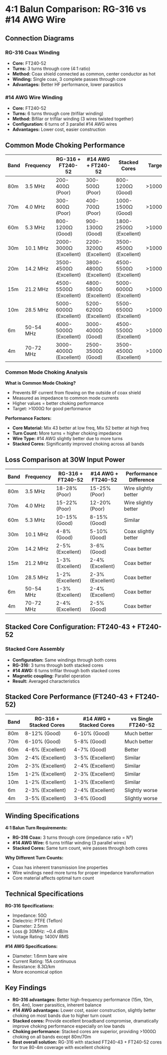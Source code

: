 # 4:1 Balun Comparison: RG-316 vs #14 AWG Wire

## Connection Diagrams

### RG-316 Coax Winding
- **Core:** FT240-52
- **Turns:** 3 turns through core (4:1 ratio)
- **Method:** Coax shield connected as common, center conductor as hot
- **Winding:** Single coax, 3 complete passes through core
- **Advantages:** Better HF performance, lower parasitics

### #14 AWG Wire Winding
- **Core:** FT240-52
- **Turns:** 6 turns through core (trifilar winding)
- **Method:** Bifilar or trifilar winding (3 wires twisted together)
- **Configuration:** 6 turns of 3 parallel #14 AWG wires
- **Advantages:** Lower cost, easier construction

## Common Mode Choking Performance

| Band | Frequency | RG-316 + FT240-52 | #14 AWG + FT240-52 | Stacked Cores | Target |
|------|-----------|-------------------|-------------------|---------------|--------|
| 80m | 3.5 MHz | 200-400Ω (Poor) | 300-500Ω (Poor) | 800-1200Ω (Good) | >1000Ω |
| 70m | 4.0 MHz | 300-600Ω (Poor) | 400-700Ω (Poor) | 1000-1500Ω (Good) | >1000Ω |
| 60m | 5.3 MHz | 800-1200Ω (Good) | 900-1300Ω (Good) | 1800-2500Ω (Excellent) | >1000Ω |
| 30m | 10.1 MHz | 2000-3000Ω (Excellent) | 2200-3200Ω (Excellent) | 3500-4500Ω (Excellent) | >1000Ω |
| 20m | 14.2 MHz | 3500-4500Ω (Excellent) | 3800-4800Ω (Excellent) | 4500-5500Ω (Excellent) | >1000Ω |
| 15m | 21.2 MHz | 4500-5500Ω (Excellent) | 4800-5800Ω (Excellent) | 5000-6000Ω (Excellent) | >1000Ω |
| 10m | 28.5 MHz | 5000-6000Ω (Excellent) | 5200-6200Ω (Excellent) | 5500-6500Ω (Excellent) | >1000Ω |
| 6m | 50-54 MHz | 4000-5000Ω (Excellent) | 3000-4000Ω (Good) | 4500-5500Ω (Excellent) | >1000Ω |
| 4m | 70-72 MHz | 3000-4000Ω (Excellent) | 2500-3500Ω (Good) | 3500-4500Ω (Excellent) | >1000Ω |

### Common Mode Choking Analysis

**What is Common Mode Choking?**
- Prevents RF current from flowing on the outside of coax shield
- Measured as impedance to common mode currents
- Higher values = better choking performance
- Target: >1000Ω for good performance

**Performance Factors:**
- **Core Material:** Mix 43 better at low freq, Mix 52 better at high freq
- **Turn Count:** More turns = higher choking impedance
- **Wire Type:** #14 AWG slightly better due to more turns
- **Stacked Cores:** Significantly improved choking across all bands

## Loss Comparison at 30W Input Power

| Band | Frequency | RG-316 + FT240-52 | #14 AWG + FT240-52 | Performance Difference |
|------|-----------|-------------------|-------------------|----------------------|
| 80m | 3.5 MHz | 18-28% (Poor) | 15-25% (Poor) | Wire slightly better |
| 70m | 4.0 MHz | 15-22% (Poor) | 12-20% (Poor) | Wire slightly better |
| 60m | 5.3 MHz | 10-15% (Good) | 8-15% (Good) | Similar |
| 30m | 10.1 MHz | 4-8% (Good) | 5-10% (Good) | Coax slightly better |
| 20m | 14.2 MHz | 2-5% (Excellent) | 3-6% (Good) | Coax better |
| 15m | 21.2 MHz | 1-3% (Excellent) | 2-4% (Excellent) | Coax better |
| 10m | 28.5 MHz | 1-2% (Excellent) | 2-3% (Excellent) | Coax better |
| 6m | 50-54 MHz | 1-3% (Excellent) | 2-4% (Excellent) | Coax better |
| 4m | 70-72 MHz | 2-4% (Excellent) | 2-5% (Good) | Coax better |

## Stacked Core Configuration: FT240-43 + FT240-52

### Stacked Core Assembly
- **Configuration:** Same windings through both cores
- **RG-316:** 3 turns through both stacked cores
- **#14 AWG:** 6 turns trifilar through both stacked cores
- **Magnetic coupling:** Parallel operation
- **Result:** Averaged characteristics

## Stacked Core Performance (FT240-43 + FT240-52)

| Band | RG-316 + Stacked Cores | #14 AWG + Stacked Cores | vs Single FT240-52 |
|------|----------------------|------------------------|-------------------|
| 80m | 8-12% (Good) | 6-10% (Good) | Much better |
| 70m | 6-10% (Good) | 5-8% (Good) | Much better |
| 60m | 4-6% (Excellent) | 4-7% (Good) | Better |
| 30m | 2-4% (Excellent) | 3-5% (Excellent) | Similar |
| 20m | 2-3% (Excellent) | 2-4% (Excellent) | Similar |
| 15m | 1-2% (Excellent) | 2-3% (Excellent) | Similar |
| 10m | 1-2% (Excellent) | 1-3% (Excellent) | Similar |
| 6m | 2-3% (Excellent) | 2-4% (Excellent) | Slightly worse |
| 4m | 3-5% (Excellent) | 3-6% (Good) | Slightly worse |

## Winding Specifications

**4:1 Balun Turn Requirements:**
- **RG-316 Coax:** 3 turns through core (impedance ratio = N²)
- **#14 AWG Wire:** 6 turns trifilar winding (3 parallel wires)
- **Stacked Cores:** Same turn count, wire passes through both cores

**Why Different Turn Counts:**
- Coax has inherent transmission line properties
- Wire windings need more turns for proper impedance transformation
- Core material affects optimal turn count

## Technical Specifications

**RG-316 Specifications:**
- Impedance: 50Ω
- Dielectric: PTFE (Teflon)
- Diameter: 2.5mm
- Loss @ 30MHz: ~0.4 dB/m
- Voltage Rating: 1400V RMS

**#14 AWG Specifications:**
- Diameter: 1.6mm bare wire
- Current Rating: 15A continuous
- Resistance: 8.3Ω/km
- More economical option

## Key Findings

- **RG-316 advantages:** Better high-frequency performance (15m, 10m, 6m, 4m), lower parasitics, inherent balance
- **#14 AWG advantages:** Lower cost, easier construction, slightly better choking on most bands due to higher turn count
- **Stacked cores:** Provide excellent broadband compromise, dramatically improve choking performance especially on low bands
- **Choking performance:** Stacked cores are superior, providing >1000Ω choking on all bands except 80m/70m
- **Best overall solution:** RG-316 with stacked FT240-43 + FT240-52 cores for true 80-4m coverage with excellent choking